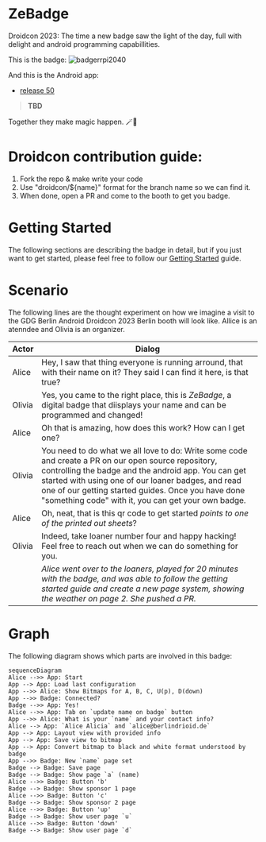 # ZeBadge
Droidcon 2023: The time a new badge saw the light of the day, full with delight and android programming capabillities.

This is the badge: 
![badgerrpi2040](https://user-images.githubusercontent.com/1162562/236334466-1ccfff65-6744-4304-b4d3-1d200b16ffe8.png)

And this is the Android app:
* [release 50](https://github.com/gdg-berlin-android/ZeBadge/releases/download/50/ze-badge.apk)

> __TBD__

Together they make magic happen. 🪄🦄

# Droidcon contribution guide: 
1. Fork the repo & make write your code
2. Use "droidcon/${name}" format for the branch name so we can find it.
3. When done, open a PR and come to the booth to get you badge.

# Getting Started

The following sections are describing the badge in detail, but if you just want to get started, please feel free to follow our [Getting Started](./zehardware/README.md) guide.

# Scenario
The following lines are the thought experiment on how we imagine a visit to the GDG Berlin Android Droidcon 2023 Berlin booth will look like. Allice is an atenndee and Olivia is an organizer.

| Actor | Dialog |
|-------|--------|
| Alice | Hey, I saw that thing everyone is running arround, that with their name on it? They said I can find it here, is that true?
| Olivia | Yes, you came to the right place, this is _ZeBadge_, a digital badge that diisplays your name and can be programmed and changed!
| Alice | Oh that is amazing, how does this work? How can I get one?
| Olivia | You need to do what we all love to do: Write some code and create a PR on our open source repository, controlling the badge and the android app. You can get started with using one of our loaner badges, and read one of our getting started guides. Once you have done "something code" with it, you can get your own badge.
| Alice | Oh, neat, that is this qr code to get started _points to one of the printed out sheets_?
| Olivia | Indeed, take loaner number four and happy hacking! Feel free to reach out when we can do something for you.
|| _Alice went over to the loaners, played for 20 minutes with the badge, and was able to follow the getting started guide and create a new page system, showing the weather on page 2. She pushed a PR._ |

# Graph

The following diagram shows which parts are involved in this badge:

```mermaid
sequenceDiagram
Alice -->> App: Start
App --> App: Load last configuration
App -->> Alice: Show Bitmaps for A, B, C, U(p), D(down)
App -->> Badge: Connected?
Badge -->> App: Yes!
Alice -->> App: Tab on `update name on badge` button
App -->> Alice: What is your `name` and your contact info?
Alice --> App: `Alice Alicia` and `alice@berlindrioid.de`
App --> App: Layout view with provided info
App --> App: Save view to bitmap
App --> App: Convert bitmap to black and white format understood by badge
App -->> Badge: New `name` page set
Badge --> Badge: Save page
Badge --> Badge: Show page `a` (name)
Alice -->> Badge: Button 'b'
Badge --> Badge: Show sponsor 1 page 
Alice -->> Badge: Button 'c'
Badge --> Badge: Show sponsor 2 page
Alice -->> Badge: Button 'up'
Badge --> Badge: Show user page `u`
Alice -->> Badge: Button 'down'
Badge --> Badge: Show user page `d`
```
